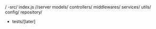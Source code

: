 /
-src/
index.js //server
models/
controllers/
middlewares/
services/
utils/
config/
repository/

- tests/[later]
